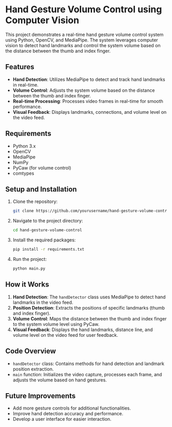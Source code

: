 # Hand Gesture Volume Control using Computer Vision

This project demonstrates a real-time hand gesture volume control system using Python, OpenCV, and MediaPipe. The system leverages computer vision to detect hand landmarks and control the system volume based on the distance between the thumb and index finger.

## Features
- **Hand Detection**: Utilizes MediaPipe to detect and track hand landmarks in real-time.
- **Volume Control**: Adjusts the system volume based on the distance between the thumb and index finger.
- **Real-time Processing**: Processes video frames in real-time for smooth performance.
- **Visual Feedback**: Displays landmarks, connections, and volume level on the video feed.

## Requirements
- Python 3.x
- OpenCV
- MediaPipe
- NumPy
- PyCaw (for volume control)
- comtypes

## Setup and Installation
1. Clone the repository:
    ```bash
    git clone https://github.com/yourusername/hand-gesture-volume-control.git
    ```
2. Navigate to the project directory:
    ```bash
    cd hand-gesture-volume-control
    ```
3. Install the required packages:
    ```bash
    pip install -r requirements.txt
    ```
4. Run the project:
    ```bash
    python main.py
    ```

## How it Works
1. **Hand Detection**: The `handDetector` class uses MediaPipe to detect hand landmarks in the video feed.
2. **Position Detection**: Extracts the positions of specific landmarks (thumb and index finger).
3. **Volume Control**: Maps the distance between the thumb and index finger to the system volume level using PyCaw.
4. **Visual Feedback**: Displays the hand landmarks, distance line, and volume level on the video feed for user feedback.

## Code Overview
- `handDetector` class: Contains methods for hand detection and landmark position extraction.
- `main` function: Initializes the video capture, processes each frame, and adjusts the volume based on hand gestures.

## Future Improvements
- Add more gesture controls for additional functionalities.
- Improve hand detection accuracy and performance.
- Develop a user interface for easier interaction.

